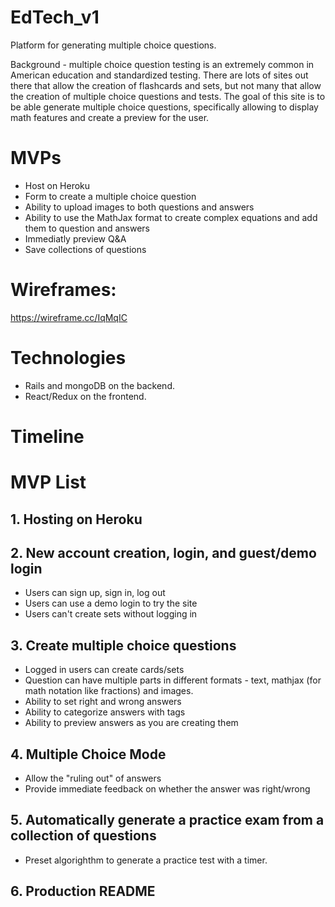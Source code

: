 # EdTech_v1

Platform for generating multiple choice questions.

Background - multiple choice question testing is an extremely common in American education and standardized testing. There are lots of sites out there that allow the creation of flashcards and sets, but not many that allow the creation of multiple choice questions and tests. The goal of this site is to be able generate multiple choice questions, specifically allowing to display math features and create a preview for the user.

# MVPs

- Host on Heroku
- Form to create a multiple choice question
- Ability to upload images to both questions and answers
- Ability to use the MathJax format to create complex equations and add them to question and answers
- Immediatly preview Q&A
- Save collections of questions

# Wireframes:

https://wireframe.cc/IqMqIC

# Technologies

- Rails and mongoDB on the backend.
- React/Redux on the frontend. 

# Timeline

# MVP List


## 1. Hosting on Heroku

## 2. New account creation, login, and guest/demo login
* Users can sign up, sign in, log out
* Users can use a demo login to try the site
* Users can't create sets without logging in

## 3. Create multiple choice questions
* Logged in users can create cards/sets
* Question can have multiple parts in different formats - text, mathjax (for math notation like fractions) and images.
* Ability to set right and wrong answers
* Ability to categorize answers with tags
* Ability to preview answers as you are creating them

## 4. Multiple Choice Mode
* Allow the "ruling out" of answers
* Provide immediate feedback on whether the answer was right/wrong

## 5. Automatically generate a practice exam from a collection of questions
* Preset algorighthm to generate a practice test with a timer.


## 6. Production README 




